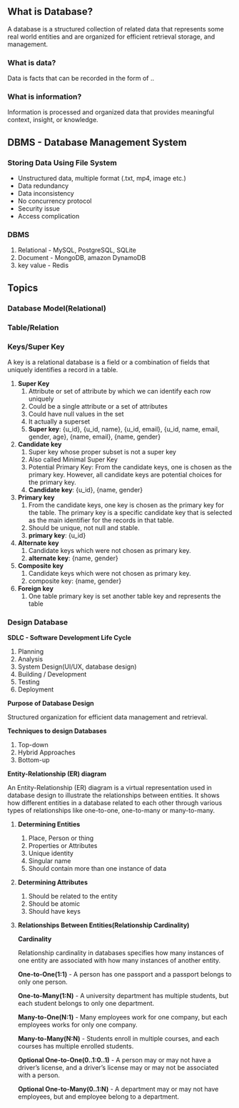 ## What is Database?

A database is a structured collection of related data that represents some real world entities and are organized for efficient retrieval storage, and management.

### What is data?

Data is facts that can be recorded in the form of ..

### What is information?

Information is processed and organized data that provides meaningful context, insight, or knowledge.

## DBMS - Database Management System

### Storing Data Using File System

- Unstructured data, multiple format (.txt, mp4, image etc.)
- Data redundancy
- Data inconsistency
- No concurrency protocol
- Security issue
- Access complication

### DBMS

1. Relational - MySQL, PostgreSQL, SQLite
2. Document - MongoDB, amazon DynamoDB
3. key value - Redis

## Topics

### Database Model(Relational)

### Table/Relation

### **Keys/Super Key**

A key is a relational database is a field or a combination of fields that uniquely identifies a record in a table.

1. **Super Key**
   1. Attribute or set of attribute by which we can identify each row uniquely
   2. Could be a single attribute or a set of attributes
   3. Could have null values in the set
   4. It actually a superset
   5. **Super key**: {u_id}, {u_id, name}, {u_id, email}, {u_id, name, email, gender, age}, {name, email}, {name, gender}
2. **Candidate key**
   1. Super key whose proper subset is not a super key
   2. Also called Minimal Super Key
   3. Potential Primary Key: From the candidate keys, one is chosen as the primary key. However, all candidate keys are potential choices for the primary key.
   4. **Candidate key**: {u_id}, {name, gender}
3. **Primary key**
   1. From the candidate keys, one key is chosen as the primary key for the table. The primary key is a specific candidate key that is selected as the main identifier for the records in that table.
   2. Should be unique, not null and stable.
   3. **primary key**: {u_id}
4. **Alternate key**
   1. Candidate keys which were not chosen as primary key.
   2. **alternate key**: {name, gender}
5. **Composite key**
   1. Candidate keys which were not chosen as primary key.
   2. composite key: {name, gender}
6. **Foreign key**
   1. One table primary key is set another table key and represents the table

### Design Database

**SDLC - Software Development Life Cycle**

1. Planning
2. Analysis
3. System Design(UI/UX, database design)
4. Building / Development
5. Testing
6. Deployment

**Purpose of Database Design**

Structured organization for efficient data management and retrieval.

**Techniques to design Databases**

1. Top-down
2. Hybrid Approaches
3. Bottom-up

**Entity-Relationship (ER) diagram**

An Entity-Relationship (ER) diagram is a virtual representation used in database design to illustrate the relationships between entities. It shows how different entities in a database related to each other through various types of relationships like one-to-one, one-to-many or many-to-many.

1. **Determining Entities**
   1. Place, Person or thing
   2. Properties or Attributes
   3. Unique identity
   4. Singular name
   5. Should contain more than one instance of data
2. **Determining Attributes**
   1. Should be related to the entity
   2. Should be atomic
   3. Should have keys
3. **Relationships Between Entities(Relationship Cardinality)**

   **Cardinality**

   Relationship cardinality in databases specifies how many instances of one entity are associated with how many instances of another entity.

   **One-to-One(1:1)** - A person has one passport and a passport belongs to only one person.

   **One-to-Many(1:N)** - A university department has multiple students, but each student belongs to only one department.

   **Many-to-One(N:1)** - Many employees work for one company, but each employees works for only one company.

   **Many-to-Many(N:N)** - Students enroll in multiple courses, and each courses has multiple enrolled students.

   **Optional One-to-One(0..1:0..1)** - A person may or may not have a driver’s license, and a driver’s license may or may not be associated with a person.

   **Optional One-to-Many(0..1:N)** - A department may or may not have employees, but and employee belong to a department.
